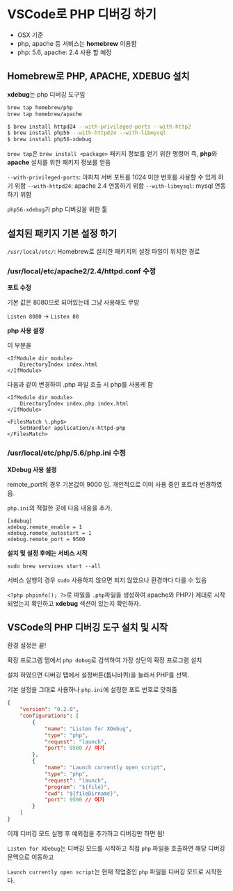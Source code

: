 # VSCode로 PHP 디버깅 하기

* OSX 기준
* php, apache 등 서비스는 **homebrew** 이용함
* php: 5.6, apache: 2.4 사용 할 예정

## Homebrew로 PHP, APACHE, XDEBUG 설치

**xdebug**는 php 디버깅 도구임

```bash
brew tap homebrew/php
brew tap homebrew/apache

$ brew install httpd24 --with-privileged-ports --with-http2
$ brew install php56 --with-httpd24 --with-libmysql
$ brew install php56-xdebug
```

```brew tap```은 ```brew install <package>``` 패키지 정보를 얻기 위한 명령어
즉, **php**와 **apache** 설치를 위한 패키지 정보를 얻음

```--with-privileged-ports```: 아파치 서버 포트를 1024 미만 번호를 사용할 수 있게 하기 위함
```--with-httpd24```: apache 2.4 연동하기 위함
```--with-libmysql```: mysql 연동하기 위함

```php56-xdebug```가 php 디버깅을 위한 툴

## 설치된 패키지 기본 설정 하기

```/usr/local/etc/```: Homebrew로 설치한 패키지의 설정 파일이 위치한 경로

### /usr/local/etc/apache2/2.4/httpd.conf 수정

**포트 수정**

기본 값은 8080으로 되어있는데 그냥 사용해도 무방

```Listen 8080``` -> ```Listen 80```

**php 사용 설정**

이 부분을

```
<IfModule dir_module>
    DirectoryIndex index.html
</IfModule>
```

다음과 같이 변경하여 .php 파일 호출 시 php를 사용케 함

```
<IfModule dir_module>
    DirectoryIndex index.php index.html
</IfModule>
 
<FilesMatch \.php$>
    SetHandler application/x-httpd-php
</FilesMatch>
```

### /usr/local/etc/php/5.6/php.ini 수정

**XDebug 사용 설정**

remote_port의 경우 기본값이 9000 임. 개인적으로 이미 사용 중인 포트라 변경하였음.

```php.ini```의 적절한 곳에 다음 내용을 추가.

```
[xdebug]
xdebug.remote_enable = 1
xdebug.remote_autostart = 1
xdebug.remote_port = 9500
```

**설치 및 설정 후에는 서비스 시작**

```
sudo brew services start --all
```

서비스 실행의 경우 ```sudo``` 사용하지 않으면 되지 않았으나 환경마다 다를 수 있음

```<?php phpinfo(); ?>```로 파일을 ```.php```파일을 생성하여
apache와 PHP가 제대로 시작 되었는지 확인하고
**xdebug** 섹션이 있는지 확인하자.

## VSCode의 PHP 디버깅 도구 설치 및 시작

환경 설정은 끝!

확장 프로그램 탭에서 ```php debug```로 검색하여 가장 상단의 확장 프로그램 설치

설치 하였으면 디버깅 탭에서 설정버튼(톱니바퀴)을 눌러서 PHP를 선택.

기본 설정을 그대로 사용하나 ```php.ini```에 설정한 포트 번호로 맞춰줌

```json
{
    "version": "0.2.0",
    "configurations": [
        {
            "name": "Listen for XDebug",
            "type": "php",
            "request": "launch",
            "port": 9500 // 여기
        },
        {
            "name": "Launch currently open script",
            "type": "php",
            "request": "launch",
            "program": "${file}",
            "cwd": "${fileDirname}",
            "port": 9500 // 여기
        }
    ]
}
```

이제 디버깅 모드 실행 후 예외점을 추가하고 디버깅만 하면 됨!

```Listen for XDebug```는 디버깅 모드를 시작하고
직접 ```php``` 파일을 호출하면 해당 디버깅 문맥으로 이동하고

```Launch currently open script```는 현재 작업중인 ```php```
파일을 디버깅 모드로 시작한다.
